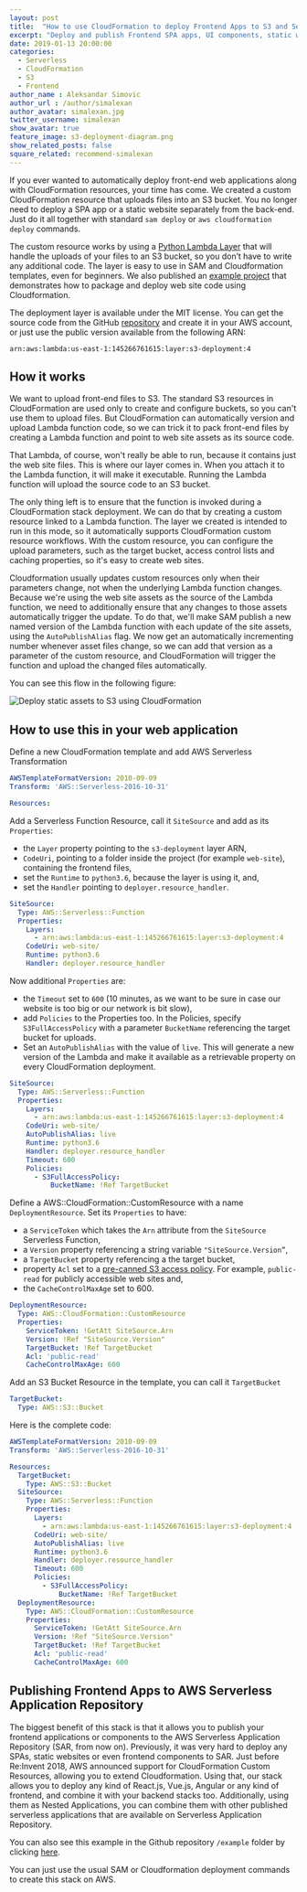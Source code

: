 ```yaml
---
layout: post
title:  "How to use CloudFormation to deploy Frontend Apps to S3 and Serverless Application Repository"
excerpt: "Deploy and publish Frontend SPA apps, UI components, static websites and MicroFrontends to S3 and Serverless Application Repository using CloudFormation"
date: 2019-01-13 20:00:00
categories: 
  - Serverless
  - CloudFormation
  - S3
  - Frontend
author_name : Aleksandar Simovic
author_url : /author/simalexan
author_avatar: simalexan.jpg
twitter_username: simalexan
show_avatar: true
feature_image: s3-deployment-diagram.png
show_related_posts: false
square_related: recommend-simalexan
---
```


If you ever wanted to automatically deploy front-end web applications along with CloudFormation resources, your time has come. We created a custom CloudFormation resource that uploads files into an S3 bucket. You no longer need to deploy a SPA app or a static website separately from the back-end. Just do it all together with standard `sam deploy` or `aws cloudformation deploy` commands.

The custom resource works by using a [Python Lambda Layer](https://github.com/serverlesspub/cloudformation-deploy-to-s3) that will handle the uploads of your files to an S3 bucket, so you don’t have to write any additional code. The layer is easy to use in SAM and Cloudformation templates, even for beginners. We also published an [example project](https://github.com/serverlesspub/cloudformation-deploy-to-s3/blob/master/example) that demonstrates how to package and deploy web site code using Cloudformation.

The deployment layer is available under the MIT license. You can get the source code from the GitHub [repository](https://github.com/serverlesspub/cloudformation-deploy-to-s3) and create it in your AWS account, or just use the public version available from the following ARN:

`arn:aws:lambda:us-east-1:145266761615:layer:s3-deployment:4`

## How it works

We want to upload front-end files to S3. The standard S3 resources in CloudFormation are used only to create and configure buckets, so you can't use them to upload files. But CloudFormation can automatically version and upload Lambda function code, so we can trick it to pack front-end files by creating a Lambda function and point to web site assets as its source code. 

That Lambda, of course, won't really be able to run, because it contains just the web site files. This is where our layer comes in. When you attach it to the Lambda function, it will make it executable. Running the Lambda function will upload the source code to an S3 bucket.  

The only thing left is to ensure that the function is invoked during a CloudFormation stack deployment. We can do that by creating a custom resource linked to a Lambda function. The layer we created is intended to run in this mode, so it automatically supports CloudFormation custom resource workflows.
With the custom resource, you can configure the upload parameters, such as the target bucket, access control lists and caching properties, so it's easy to create web sites. 

Cloudformation usually updates custom resources only when their parameters change, not when the underlying Lambda function changes. Because we're using the web site assets as the source of the Lambda function, we need to additionally ensure that any changes to those assets automatically trigger the update. To do that, we'll make SAM publish a new named version of the Lambda function with each update of the site assets, using the `AutoPublishAlias` flag. We now get an automatically incrementing number whenever asset files change, so we can add that version as a parameter of the custom resource, and CloudFormation will trigger the function and upload the changed files automatically.

You can see this flow in the following figure:

![Deploy static assets to S3 using CloudFormation](/img/s3-deployment-diagram.png)

## How to use this in your web application

Define a new CloudFormation template and add AWS Serverless Transformation

```yml
AWSTemplateFormatVersion: 2010-09-09
Transform: 'AWS::Serverless-2016-10-31'

Resources:
```

Add a Serverless Function Resource, call it `SiteSource` and add as its `Properties`:

- the `Layer` property pointing to the `s3-deployment` layer ARN,
- `CodeUri`, pointing to a folder inside the project (for example `web-site`), containing the frontend files,
- set the `Runtime` to `python3.6`, because the layer is using it, and,
- set the `Handler` pointing to `deployer.resource_handler`.

```yml
SiteSource:
  Type: AWS::Serverless::Function
  Properties:
    Layers:
      - arn:aws:lambda:us-east-1:145266761615:layer:s3-deployment:4
    CodeUri: web-site/
    Runtime: python3.6
    Handler: deployer.resource_handler
```

Now additional `Properties` are:

- the `Timeout` set to `600` (10 minutes, as we want to be sure in case our website is too big or our network is bit slow),
- add `Policies` to the Properties too. In the Policies, specify `S3FullAccessPolicy` with a parameter `BucketName` referencing the target bucket for uploads.
- Set an `AutoPublishAlias` with the value of `live`. This will generate a new version of the Lambda and make it available as a retrievable property on every CloudFormation deployment.

```yml
SiteSource:
  Type: AWS::Serverless::Function
  Properties:
    Layers:
      - arn:aws:lambda:us-east-1:145266761615:layer:s3-deployment:4
    CodeUri: web-site/
    AutoPublishAlias: live
    Runtime: python3.6 
    Handler: deployer.resource_handler
    Timeout: 600
    Policies:
      - S3FullAccessPolicy:
          BucketName: !Ref TargetBucket
```

Define a AWS::CloudFormation::CustomResource with a name `DeploymentResource`. Set its `Properties` to have:

- a `ServiceToken` which takes the `Arn` attribute from the `SiteSource` Serverless Function,
- a `Version` property referencing a string variable `"SiteSource.Version”`,
- a `TargetBucket` property referencing a the target bucket,
- property `Acl` set to a [pre-canned S3 access policy](https://docs.aws.amazon.com/AmazonS3/latest/dev/acl-overview.html#canned-acl). For example, `public-read` for publicly accessible web sites and,
- the `CacheControlMaxAge` set to 600.

```yml
DeploymentResource:
  Type: AWS::CloudFormation::CustomResource
  Properties:
    ServiceToken: !GetAtt SiteSource.Arn
    Version: !Ref "SiteSource.Version"
    TargetBucket: !Ref TargetBucket
    Acl: 'public-read'
    CacheControlMaxAge: 600
```

Add an S3 Bucket Resource in the template, you can call it `TargetBucket`

```yml
TargetBucket:
  Type: AWS::S3::Bucket
```

Here is the complete code:

```yml
AWSTemplateFormatVersion: 2010-09-09
Transform: 'AWS::Serverless-2016-10-31'

Resources:
  TargetBucket:
    Type: AWS::S3::Bucket
  SiteSource:
    Type: AWS::Serverless::Function
    Properties:
      Layers:
        - arn:aws:lambda:us-east-1:145266761615:layer:s3-deployment:4
      CodeUri: web-site/
      AutoPublishAlias: live
      Runtime: python3.6 
      Handler: deployer.resource_handler
      Timeout: 600
      Policies:
        - S3FullAccessPolicy:
            BucketName: !Ref TargetBucket
  DeploymentResource:
    Type: AWS::CloudFormation::CustomResource
    Properties:
      ServiceToken: !GetAtt SiteSource.Arn
      Version: !Ref "SiteSource.Version"
      TargetBucket: !Ref TargetBucket
      Acl: 'public-read'
      CacheControlMaxAge: 600
```

## Publishing Frontend Apps to AWS Serverless Application Repository

The biggest benefit of this stack is that it allows you to publish your frontend applications or components to the AWS Serverless Application Repository (SAR, from now on). Previously, it was very hard to deploy any SPAs, static websites or even frontend components to SAR. Just before Re:Invent 2018, AWS announced support for CloudFormation Custom Resources, allowing you to extend Cloudformation. Using that, our stack allows you to deploy any kind of React.js, Vue.js, Angular or any kind of frontend, and combine it with your backend stacks too. Additionally, using them as Nested Applications, you can combine them with other published serverless applications that are available on Serverless Application Repository.

You can also see this example in the Github repository `/example` folder by clicking [here](https://github.com/serverlesspub/cloudformation-deploy-to-s3/blob/master/example).

You can just use the usual SAM or Cloudformation deployment commands to create this stack on AWS.
